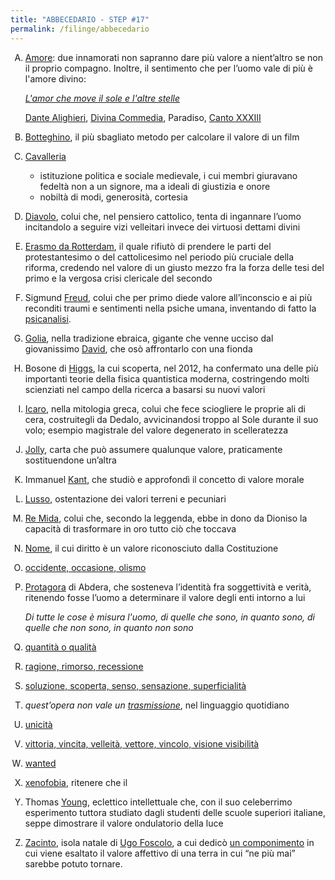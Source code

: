 ```yaml
---
title: "ABBECEDARIO - STEP #17"
permalink: /filinge/abbecedario
---
```

1. <a href="http://treccani.it/enciclopedia/amore/" rel="noopener noreferrer" target="_blank">Amore</a>: due innamorati non sapranno dare più valore a nient’altro se non il proprio compagno. Inoltre, il sentimento che per l’uomo vale di più è l'amore divino:
	
	*<a href="https://it.wikipedia.org/wiki/L%27amor_che_move_il_sole_e_l%27altre_stelle" rel="noopener noreferrer" target="_blank">L'amor che move il sole e l'altre stelle</a>*
	
	<a href="http://www.treccani.it/enciclopedia/dante-alighieri" rel="noopener noreferrer" target="_blank">Dante Alighieri</a>, <a href="http://www.treccani.it/enciclopedia/divina-commedia/" rel="noopener noreferrer" target="_blank">Divina Commedia</a>, Paradiso, <a href="https://digitaldante.columbia.edu/dante/divine-comedy/paradiso/paradiso-33/" rel="noopener noreferrer" target="_blank">Canto XXXIII</a>
1. <a href="http://www.treccani.it/vocabolario/botteghino_res-b7edc2df-0011-11de-9d89-0016357eee51" rel="noopener noreferrer" target="_blank">Botteghino</a>, il più sbagliato metodo per calcolare il valore di un film
1. <a href="http://www.treccani.it/vocabolario/cavalleria/" rel="noopener noreferrer" target="_blank">Cavalleria</a>
	- istituzione politica e sociale medievale, i cui membri giuravano fedeltà non a un signore, ma a ideali di giustizia e onore
	- nobiltà di modi, generosità, cortesia
1. <a href="http://www.treccani.it/enciclopedia/diavolo" rel="noopener noreferrer" target="_blank">Diavolo</a>, colui che, nel pensiero cattolico, tenta di ingannare l’uomo incitandolo a seguire vizi velleitari invece dei virtuosi dettami divini
1. <a href="http://www.treccani.it/enciclopedia/erasmo-da-rotterdam" rel="noopener noreferrer" target="_blank">Erasmo da Rotterdam</a>, il quale rifiutò di prendere le parti del protestantesimo o del cattolicesimo nel periodo più cruciale della riforma, credendo nel valore di un giusto mezzo fra la forza delle tesi del primo e la vergosa crisi clericale del secondo
1. Sigmund <a href="http://www.treccani.it/enciclopedia/sigmund-freud/" rel="noopener noreferrer" target="_blank">Freud</a>, colui che per primo diede valore all’inconscio e ai più reconditi traumi e sentimenti nella psiche umana, inventando di fatto la [psicanalisi](http://www.treccani.it/enciclopedia/psicanalisi).
1. <a href="http://www.treccani.it/enciclopedia/golia" rel="noopener noreferrer" target="_blank">Golia</a>, nella tradizione ebraica, gigante che venne ucciso dal giovanissimo [David](http://www.treccani.it/enciclopedia/david/), che osò affrontarlo con una fionda
1. Bosone di <a href="http://treccani.it/enciclopedia/bosone/" rel="noopener noreferrer" target="_blank">Higgs</a>, la cui scoperta, nel 2012, ha confermato una delle più importanti teorie della fisica quantistica moderna, costringendo molti scienziati nel campo della ricerca a basarsi su nuovi valori
1. <a href="http://www.treccani.it/enciclopedia/icaro" rel="noopener noreferrer" target="_blank">Icaro</a>, nella mitologia greca, colui che fece sciogliere le proprie ali di cera, costruitegli da Dedalo, avvicinandosi troppo al Sole durante il suo volo; esempio magistrale del valore degenerato in scelleratezza
1. <a href="http://www.treccani.it/vocabolario/jolly" rel="noopener noreferrer" target="_blank">Jolly</a>, carta che può assumere qualunque valore, praticamente sostituendone un’altra
1. Immanuel <a href="http://www.treccani.it/enciclopedia/icaro" rel="noopener noreferrer" target="_blank">Kant</a>, che studiò e approfondì il concetto di valore morale
1. <a href="http://www.treccani.it/vocabolario/lusso" rel="noopener noreferrer" target="_blank">Lusso</a>, ostentazione dei valori terreni e pecuniari
1. <a href="http://www.treccani.it/enciclopedia/mida" rel="noopener noreferrer" target="_blank">Re Mida</a>, colui che, secondo la leggenda, ebbe in dono da Dioniso la capacità di trasformare in oro tutto ciò che toccava
1. <a href="https://hyp.is/tC6JIq1QEeqdjOd0iG9CKg/www.treccani.it/enciclopedia/nome" rel="noopener noreferrer" target="_blank">Nome</a>, il cui diritto è un valore riconosciuto dalla Costituzione
1. <a href="" rel="noopener noreferrer" target="_blank">occidente, occasione, olismo</a>
1. <a href="http://www.treccani.it/enciclopedia/protagora-di-abdera" rel="noopener noreferrer" target="_blank">Protagora</a> di Abdera, che sosteneva l’identità fra soggettività e verità, ritenendo fosse l’uomo a determinare il valore degli enti intorno a lui

	*Di tutte le cose è misura l'uomo, di quelle che sono, in quanto sono, di quelle che non sono, in quanto non sono*
1. <a href="" rel="noopener noreferrer" target="_blank">quantità o qualità</a>
1. <a href="" rel="noopener noreferrer" target="_blank">ragione, rimorso, recessione</a>
1. <a href="" rel="noopener noreferrer" target="_blank">soluzione, scoperta, senso, sensazione, superficialità</a>
1. *quest’opera non vale un <a href="" rel="noopener noreferrer" target="_blank">trasmissione</a>*, nel linguaggio quotidiano
1. <a href="" rel="noopener noreferrer" target="_blank">unicità</a>
1. <a href="" rel="noopener noreferrer" target="_blank">vittoria, vincita, velleità, vettore, vincolo, visione visibilità</a>
1. <a href="" rel="noopener noreferrer" target="_blank">wanted</a>
1. <a href="" rel="noopener noreferrer" target="_blank">xenofobia</a>, ritenere che il 
1. Thomas <a href="http://www.treccani.it/enciclopedia/thomas-young" rel="noopener noreferrer" target="_blank">Young</a>, eclettico intellettuale che, con il suo celeberrimo esperimento tuttora studiato dagli studenti delle scuole superiori italiane, seppe dimostrare il valore ondulatorio della luce
1. <a href="http://www.treccani.it/enciclopedia/zante" rel="noopener noreferrer" target="_blank">Zacinto</a>, isola natale di [Ugo Foscolo](http://www.treccani.it/enciclopedia/ugo-foscolo), a cui dedicò [un componimento](https://it.wikipedia.org/wiki/A_Zacinto) in cui viene esaltato il valore affettivo di una terra in cui “ne più mai” sarebbe potuto tornare.

<style>
	ol {
		list-style: upper-alpha
	}
</style>

